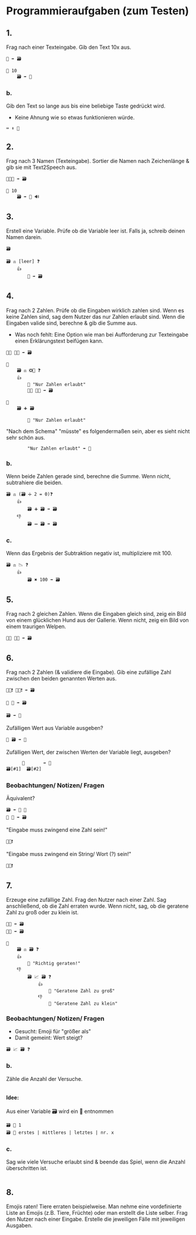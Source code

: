 # Programmieraufgaben (zum Testen)

## 1.
Frag nach einer Texteingabe.
Gib den Text 10x aus.

```
📝 ➡️ 🗃️

🔁 10
    🗃️ ➡️ 💬 
```

### b.
Gib den Text so lange aus bis eine beliebige Taste gedrückt wird.
- Keine Ahnung wie so etwas funktionieren würde.

```
⌨️ ⬇️ 👀
```

## 2.
Frag nach 3 Namen (Texteingabe).
Sortier die Namen nach Zeichenlänge & gib sie mit Text2Speech aus.

```
📝📝📝 ➡️ 🗃️

🔁 10
    🗃️ ➡️ 🤖 🔊 
```

## 3.
Erstell eine Variable.
Prüfe ob die Variable leer ist.
Falls ja, schreib deinen Namen darein.

```
🗃️

🗃️ ⚖️ [leer] ❓
    👍
        📝 ➡️ 🗃️ 
```

## 4.
Frag nach 2 Zahlen.
Prüfe ob die Eingaben wirklich zahlen sind.
Wenn es keine Zahlen sind, sag dem Nutzer das nur Zahlen erlaubt sind.
Wenn die Eingaben valide sind, berechne & gib die Summe aus.

- Was noch fehlt: Eine Option wie man bei Aufforderung zur Texteingabe einen Erklärungstext beifügen kann.

```
📝🔢 📝🔢 ➡️ 🗃️

🔁
    🗃️ ⚖️ ❎🔢 ❓
    👍
        💬 "Nur Zahlen erlaubt"
        📝🔢 📝🔢 ➡️ 🗃️

🔁
    🗃️ ➕ 🗃️ 

        💬 "Nur Zahlen erlaubt" 
```

"Nach dem Schema" "müsste" es folgendermaßen sein, aber es sieht nicht sehr schön aus.
```
        "Nur Zahlen erlaubt" ➡️ 💬  
```

### b.
Wenn beide Zahlen gerade sind, berechne die Summe.
Wenn nicht, subtrahiere die beiden.

```
🗃️ ⚖️ (🗃️ ➗ 2 = 0)❓
    👍
        🗃️ ➕ 🗃️ ➡️ 🗃️
    👎
        🗃️ ➖ 🗃️ ➡️ 🗃️

```

### c.
Wenn das Ergebnis der Subtraktion negativ ist, multipliziere mit 100.

```
🗃️ ⚖️ 📉 ❓
    👍
        🗃️ ✖️ 100 ➡️ 🗃️
```

## 5.
Frag nach 2 gleichen Zahlen.
Wenn die Eingaben gleich sind, zeig ein Bild von einem glücklichen Hund aus der Gallerie.
Wenn nicht, zeig ein Bild von einem traurigen Welpen.

```
📝🔢 📝🔢 ➡️ 🗃️

```

## 6.
Frag nach 2 Zahlen (& validiere die Eingabe).
Gib eine zufällige Zahl zwischen den beiden genannten Werten aus.

```
📝🔢❗ 📝🔢❗ ➡️ 🗃️

🔀 🔢 ➡️ 🗃️

🗃️ ➡️ 💬 
```

Zufälligen Wert aus Variable ausgeben?
```
🔀 🗃️ ➡️ 💬 
```

Zufälligen Wert, der zwischen Werten der Variable liegt, ausgeben?
```
      🔀       ➡️ 💬
🗃️[#1]  🗃️[#2] 
```

### Beobachtungen/ Notizen/ Fragen
Äquivalent?
```
🗃️ ⬅️ 🔀 🔢
🔀 🔢 ➡️ 🗃️
```

"Eingabe muss zwingend eine Zahl sein!"
```
📝🔢❗
```

"Eingabe muss zwingend ein String/ Wort (?) sein!"

```
📝🔤❗
```

## 7.
Erzeuge eine zufällige Zahl.
Frag den Nutzer nach einer Zahl.
Sag anschließend, ob die Zahl erraten wurde.
Wenn nicht, sag, ob die geratene Zahl zu groß oder zu klein ist.

```
🔀🔢 ➡️ 🗃️
📝🔢 ➡️ 🗃️

🔁
    🗃️ ⚖️ 🗃️ ❓
    👍
        💬 "Richtig geraten!"
    👎
        🗃️ 📈 🗃️ ❓
            👍
                💬 "Geratene Zahl zu groß"
            👎
                💬 "Geratene Zahl zu klein"
```

### Beobachtungen/ Notizen/ Fragen
- Gesucht: Emoji für "größer als"
- Damit gemeint: Wert steigt?

```
🗃️ 📈 🗃️ ❓
```


### b.
Zähle die Anzahl der Versuche.

```

```

#### Idee:
Aus einer Variable 🗃️ wird ein 📁 entnommen

```
🗃️ 📁 1
🗃️ 📁 erstes | mittleres | letztes | nr. x
```

### c.
Sag wie viele Versuche erlaubt sind & beende das Spiel, wenn die Anzahl überschritten ist.

```
```

## 8.
Emojis raten!
Tiere erraten beispielweise.
Man nehme eine vordefinierte Liste an Emojis (z.B. Tiere, Früchte) oder man erstellt die Liste selber.
Frag den Nutzer nach einer Eingabe.
Erstelle die jeweiligen Fälle mit jeweiligen Ausgaben.

```
```
